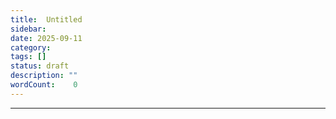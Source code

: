 ```yaml
---
title:  Untitled
sidebar: 
date: 2025-09-11
category: 
tags: []
status: draft
description: ""
wordCount:    0
---
```


---
